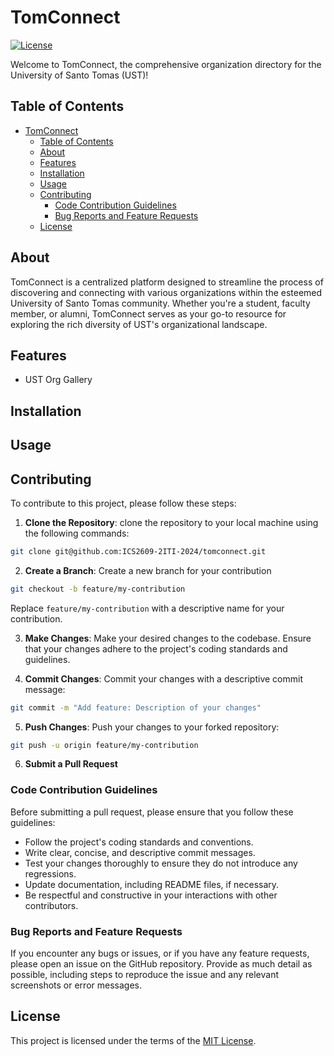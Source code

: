 # TomConnect

[![License](https://img.shields.io/badge/license-MIT-blue.svg)](LICENSE)

Welcome to TomConnect, the comprehensive organization directory for the University of Santo Tomas (UST)!

## Table of Contents

- [TomConnect](#tomconnect)
  - [Table of Contents](#table-of-contents)
  - [About](#about)
  - [Features](#features)
  - [Installation](#installation)
  - [Usage](#usage)
  - [Contributing](#contributing)
    - [Code Contribution Guidelines](#code-contribution-guidelines)
    - [Bug Reports and Feature Requests](#bug-reports-and-feature-requests)
  - [License](#license)

## About

TomConnect is a centralized platform designed to streamline the process of discovering and connecting with various organizations within the esteemed University of Santo Tomas community. Whether you're a student, faculty member, or alumni, TomConnect serves as your go-to resource for exploring the rich diversity of UST's organizational landscape.

## Features

<!-- List of key features or functionalities of the project. -->
* UST Org Gallery

## Installation

<!-- Instructions for installing the project, including any dependencies or prerequisites needed. -->

## Usage
<!-- 
Instructions for using the project, including examples or screenshots if applicable. -->

## Contributing

<!-- Guidelines for contributing to the project, including how to report bugs, suggest enhancements, or submit pull requests. -->
To contribute to this project, please follow these steps:

1. **Clone the Repository**: clone the repository to your local machine using the following commands:

```bash
git clone git@github.com:ICS2609-2ITI-2024/tomconnect.git
```

2. **Create a Branch**: Create a new branch for your contribution

```bash
git checkout -b feature/my-contribution
```

Replace ```feature/my-contribution``` with a descriptive name for your contribution.

3. **Make Changes**: Make your desired changes to the codebase. Ensure that your changes adhere to the project's coding standards and guidelines.


4. **Commit Changes**: Commit your changes with a descriptive commit message:

```bash
git commit -m "Add feature: Description of your changes"
```

5. **Push Changes**: Push your changes to your forked repository:

```bash
git push -u origin feature/my-contribution
```

6. **Submit a Pull Request**

### Code Contribution Guidelines
Before submitting a pull request, please ensure that you follow these guidelines:

* Follow the project's coding standards and conventions.
* Write clear, concise, and descriptive commit messages.
* Test your changes thoroughly to ensure they do not introduce any regressions.
* Update documentation, including README files, if necessary.
* Be respectful and constructive in your interactions with other contributors.

### Bug Reports and Feature Requests
If you encounter any bugs or issues, or if you have any feature requests, please open an issue on the GitHub repository. Provide as much detail as possible, including steps to reproduce the issue and any relevant screenshots or error messages.

## License

This project is licensed under the terms of the [MIT License](LICENSE).
